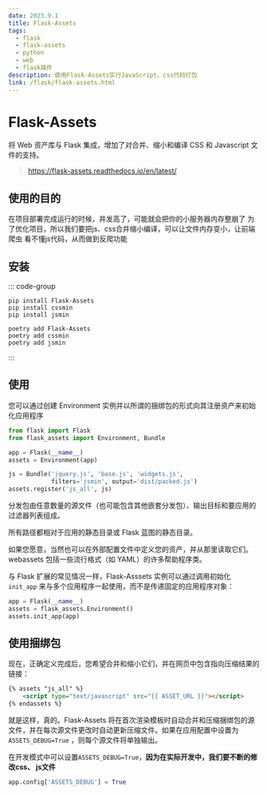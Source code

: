 ```yaml
---
date: 2023.9.1
title: Flask-Assets
tags:
  - flask
  - flask-assets
  - python
  - web
  - flask插件
description: 使用Flask-Assets实行JavaScript、css代码打包
link: /flask/flask-assets.html
---
```


# Flask-Assets

将 Web 资产库与 Flask 集成，增加了对合并、缩小和编译 CSS 和 Javascript 文件的支持。
> https://flask-assets.readthedocs.io/en/latest/

## 使用的目的

在项目部署完成运行的时候，并发高了，可能就会把你的小服务器内存整崩了
为了优化项目，所以我们要把js、css合并缩小编译，可以让文件内存变小，让前端爬虫
看不懂js代码，从而做到反爬功能

## 安装

::: code-group

```shell[pip]
pip install Flask-Assets
pip install cssmin
pip install jsmin
```

```shell[poetry]
poetry add Flask-Assets
poetry add cssmin
poetry add jsmin
```

:::

## 使用

您可以通过创建 Environment 实例并以所谓的捆绑包的形式向其注册资产来初始化应用程序

```python
from flask import Flask
from flask_assets import Environment, Bundle

app = Flask(__name__)
assets = Environment(app)

js = Bundle('jquery.js', 'base.js', 'widgets.js',
            filters='jsmin', output='dist/packed.js')
assets.register('js_all', js)
```
分发包由任意数量的源文件（也可能包含其他嵌套分发包）、输出目标和要应用的过滤器列表组成。

所有路径都相对于应用的静态目录或 Flask 蓝图的静态目录。

如果您愿意，当然也可以在外部配置文件中定义您的资产，并从那里读取它们。 webassets 包括一些流行格式（如 YAML）的许多帮助程序类。

与 Flask 扩展的常见情况一样，Flask-Asssets 实例可以通过调用初始化 `init_app` 来与多个应用程序一起使用，而不是传递固定的应用程序对象：

```python
app = Flask(__name__)
assets = flask_assets.Environment()
assets.init_app(app)
```

## 使用捆绑包

现在，正确定义完成后，您希望合并和缩小它们，并在网页中包含指向压缩结果的链接：

```html
{% assets "js_all" %}
    <script type="text/javascript" src="{{ ASSET_URL }}"></script>
{% endassets %}
```

就是这样，真的。Flask-Assets 将在首次渲染模板时自动合并和压缩捆绑包的源文件，并在每次源文件更改时自动更新压缩文件。如果在应用配置中设置为 `ASSETS_DEBUG=True` ，则每个源文件将单独输出。

在开发模式中可以设置`ASSETS_DEBUG=True`，**因为在实际开发中，我们要不断的修改css、
js文件**

```python
app.config['ASSETS_DEBUG'] = True
```
